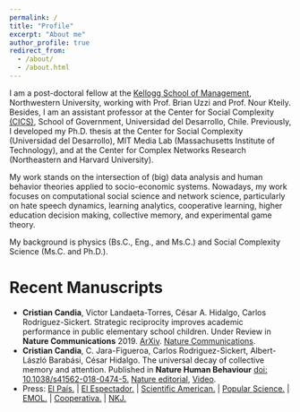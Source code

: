```yaml
---
permalink: /
title: "Profile"
excerpt: "About me"
author_profile: true
redirect_from: 
  - /about/
  - /about.html
---
```


I am a post-doctoral fellow at the [ Kellogg School of Management](http://www.kellogg.northwestern.edu/), Northwestern University, working with Prof. Brian Uzzi and Prof. Nour Kteily. Besides, I am an assistant professor at the Center for Social Complexity [(CICS)](https://complejidadsocial.udd.cl/), School of Government, Universidad del Desarrollo, Chile. Previously, I developed my Ph.D. thesis at the Center for Social Complexity (Universidad del Desarrollo), MIT Media Lab (Massachusetts Institute of Technology), and at the Center for Complex Networks Research (Northeastern and Harvard University).

My work stands on the intersection of (big) data analysis and human behavior theories applied to socio-economic systems. Nowadays, my work focuses on computational social science and network science, particularly on hate speech dynamics, learning analytics, cooperative learning, higher education decision making, collective memory, and experimental game theory.

My background is physics (Bs.C., Eng., and Ms.C.) and Social Complexity Science (Ms.C. and Ph.D.).


Recent Manuscripts
===================

<ul>
<li><strong>Cristian Candia</strong>, Victor Landaeta-Torres, César A. Hidalgo, Carlos Rodriguez-Sickert. Strategic reciprocity improves academic performance in public elementary school children. Under Review in <strong>Nature Communications</strong> 2019. <a href="https://arxiv.org/pdf/1909.11713.pdf/"> ArXiv</a>. <a href="https://nature-research-under-consideration.nature.com/users/37265-nature-communications/posts/55218-strategic-reciprocity-improves-academic-performance-in-public-elementary-school-children/"> Nature Communications</a>.</li>
  
<li> <strong> Cristian Candia</strong>, C. Jara-Figueroa, Carlos Rodriguez-Sickert, Albert-László Barabási, César Hidalgo. The universal decay of collective memory and attention. Published in <strong> Nature Human Behaviour</strong>  <a href="https://www.nature.com/articles/s41562-018-0474-5"> doi: 10.1038/s41562-018-0474-5.</a>  <a href="https://www.nature.com/articles/d41586-018-07719-w"> Nature editorial</a>, <a href="https://go.nature.com/2Eoi0Rg"> Video</a>. 

 <li> Press: <a href="https://elpais.com/elpais/2018/12/28/ciencia/1545998838_350060.html"> El País.</a> | 
             <a href="https://www.elespectador.com/noticias/ciencia/matematicos-midieron-el-declive-de-la-memoria-colectiva-articulo-828519"> El Espectador.</a> |
            <a href="https://www.scientificamerican.com/article/a-math-function-describes-how-whole-societies-remember-and-forget/"> Scientific American.</a> | 
            <a href="https://www.popsci.com/how-collective-memories-decay/?dom=rss-default&src=syn"> Popular Science.</a> | 
            <a href="https://www.emol.com/noticias/Tecnologia/2018/12/12/930483/Fisico-chileno-utiliza-conocido-poema-de-Pablo-Neruda-para-explicar-como-decae-la-memoria-colectiva.html"> EMOL.</a> |
            <a href="https://www.cooperativa.cl/noticias/sociedad/ciencia/cientificos-chilenos-demostraron-como-nuestras-canciones-y-personajes-favoritos-dejan-de-serlo/2018-12-11/123529.html"> Cooperativa.</a> |
            <a href="https://www.nkj.ru/news/35104/"> NKJ.</a>
  </li>

</li>
</ul>

